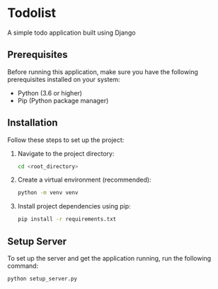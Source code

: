# Todolist

A simple todo application built using Django

## Prerequisites

Before running this application, make sure you have the following prerequisites installed on your system:

- Python (3.6 or higher)
- Pip (Python package manager)

## Installation

Follow these steps to set up the project:

1. Navigate to the project directory:
   ```bash
   cd <root_directory>
   ```
2. Create a virtual environment (recommended):
    ```bash
    python -m venv venv
    ```
3. Install project dependencies using pip:
    ```bash
   pip install -r requirements.txt
    ```

## Setup Server
To set up the server and get the application running, run the following command:
```bash
python setup_server.py 
```


